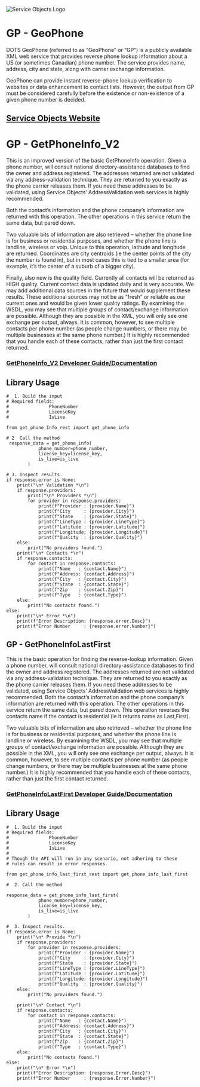 ﻿![Service Objects Logo](https://www.serviceobjects.com/wp-content/uploads/2021/05/SO-Logo-with-TM.gif "Service Objects Logo")

# GP - GeoPhone

DOTS GeoPhone (referred to as “GeoPhone” or “GP”) is a publicly available XML web service that provides reverse phone lookup information about a US (or sometimes Canadian) phone number. The service provides name, address, city and state, along with carrier exchange information.

GeoPhone can provide instant reverse-phone lookup verification to websites or data enhancement to contact lists. However, the output from GP must be considered carefully before the existence or non-existence of a given phone number is decided.

## [Service Objects Website](https://serviceobjects.com)

# GP - GetPhoneInfo_V2

This is an improved version of the basic GetPhoneInfo operation. Given a phone number, will consult national directory-assistance databases to find the owner and address registered. The addresses returned are not validated via any address-validation technique. They are returned to you exactly as the phone carrier releases them. If you need these addresses to be validated, using Service Objects’ AddressValidation web services is highly recommended. 

Both the contact’s information and the phone company’s information are returned with this operation. The other operations in this service return the same data, but pared down.

Two valuable bits of information are also retrieved – whether the phone line is for business or residential purposes, and whether the phone line is landline, wireless or voip. Unique to this operation, latitude and longitude are returned. Coordinates are city centroids (ie the center points of the city the number is found in), but in most cases this is tied to a smaller area (for example, it’s the center of a suburb of a bigger city).

Finally, also new is the quality field. Currently all contacts will be returned as HIGH quality. Current contact data is updated daily and is very accurate. We may add additional data sources in the future that would supplement these results. These additional sources may not be as “fresh” or reliable as our current ones and would be given lower quality ratings. By examining the WSDL, you may see that multiple groups of contact/exchange information are possible. Although they are possible in the XML, you will only see one exchange per output, always. It is common, however, to see multiple contacts per phone number (as people change numbers, or there may be multiple businesses at the same phone number.) It is highly recommended that you handle each of these contacts, rather than just the first contact returned.

### [GetPhoneInfo_V2 Developer Guide/Documentation](https://www.serviceobjects.com/docs/dots-geophone/gp-operations/gp-getphoneinfo_v2-recommended/)

## Library Usage

```
#  1. Build the input
# Required fields:
#               PhoneNumber
#               LicenseKey
#               IsLive

from get_phone_Info_rest import get_phone_info

# 2  Call the method
 response_data = get_phone_info(
            phone_number=phone_number,
            license_key=license_key,
            is_live=is_live
        )

# 3. Inspect results.
if response.error is None:
    print("\n* Validation *\n")
    if response.providers:
        print("\n* Providers *\n")
        for provider in response.providers:
            print(f"Provider : {provider.Name}")
            print(f"City     : {provider.City}")
            print(f"State    : {provider.State}")
            print(f"LineType : {provider.LineType}")
            print(f"Latitude : {provider.Latitude}")
            print(f"Longitude: {provider.Longitude}")
            print(f"Quality  : {provider.Quality}")
    else:
        print("No providers found.")
    print("\n* Contacts *\n")
    if response.contacts:
        for contact in response.contacts:
            print(f"Name   : {contact.Name}")
            print(f"Address: {contact.Address}")
            print(f"City   : {contact.City}")
            print(f"State  : {contact.State}")
            print(f"Zip    : {contact.Zip}")
            print(f"Type   : {contact.Type}")
    else:
        print("No contacts found.")
else:
    print("\n* Error *\n") 
    print(f"Error Description: {response.error.Desc}")
    print(f"Error Number     : {response.error.Number}")
```

## GP - GetPhoneInfoLastFirst

This is the basic operation for finding the reverse-lookup information. Given a phone number, will consult national directory-assistance databases to find the owner and address registered. The addresses returned are not validated via any address-validation technique. They are returned to you exactly as the phone carrier releases them. If you need these addresses to be validated, using Service Objects’ AddressValidation web services is highly recommended. 
Both the contact’s information and the phone company’s information are returned with this operation. The other operations in this service return the same data, but pared down. This operation reverses the contacts name if the contact is residential (ie it returns name as Last,First).

Two valuable bits of information are also retrieved – whether the phone line is for business or residential purposes, and whether the phone line is landline or wireless. By examining the WSDL, you may see that multiple groups of contact/exchange information are possible. Although they are possible in the XML, you will only see one exchange per output, always. It is common, however, to see multiple contacts per phone number (as people change numbers, or there may be multiple businesses at the same phone number.) It is highly recommended that you handle each of these contacts, rather than just the first contact returned.

### [GetPhoneInfoLastFirst Developer Guide/Documentation](https://www.serviceobjects.com/docs/dots-geophone/gp-operations/gp-getphoneinfolastfirst/)

## Library Usage

```
#  1. Build the input
# Required fields:
#               PhoneNumber
#               LicenseKey
#               IsLive
#
# Though the API will run in any scenario, not adhering to these
# rules can result in error responses.

from get_phone_info_last_first_rest import get_phone_info_last_first

#  2. Call the method

response_data = get_phone_info_last_first(
            phone_number=phone_number,
            license_key=license_key,
            is_live=is_live
        )
      
#  3. Inspect results. 
if response.error is None:
    print("\n* Provide *\n")
    if response.providers:
        for provider in response.providers:
            print(f"Provider : {provider.Name}")
            print(f"City     : {provider.City}")
            print(f"State    : {provider.State}")
            print(f"LineType : {provider.LineType}")
            print(f"Latitude : {provider.Latitude}")
            print(f"Longitude: {provider.Longitude}")
            print(f"Quality  : {provider.Quality}")
    else:
        print("No providers found.")

    print("\n* Contact *\n")
    if response.contacts:
        for contact in response.contacts:
            print(f"Name   : {contact.Name}")
            print(f"Address: {contact.Address}")
            print(f"City   : {contact.City}")
            print(f"State  : {contact.State}")
            print(f"Zip    : {contact.Zip}")
            print(f"Type   : {contact.Type}")
    else:
        print("No contacts found.")
else:
    print("\n* Error *\n")
    print(f"Error Description: {response.Error.Desc}")
    print(f"Error Number     : {response.Error.Number}")
```